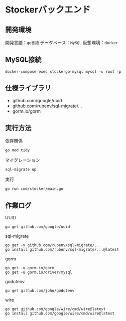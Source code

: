 # Stockerバックエンド

## 開発環境

開発言語：`go言語`
データベース：`MySQL`
仮想環境：`docker`

## MySQL接続

```shell
docker-compose exec stockergo-mysql mysql -u root -p
```

## 仕様ライブラリ

- github.com/google/uuid
- github.com/rubenv/sql-migrate/...
- gorm.io/gorm

## 実行方法

依存関係
```shell
go mod tidy
```

マイグレーション
```shell
sql-migrate up
```

実行
```
go run cmd/stocker/main.go
```

## 作業ログ

UUID

```shell
go get github.com/google/uuid
```

sql-migrate

```shell
go get -v github.com/rubenv/sql-migrate/...
go install github.com/rubenv/sql-migrate/...@latest
```

gorm

```shell
go get -u gorm.io/gorm
go get -u gorm.io/driver/mysql
```

godotenv

```shell
go get github.com/joho/godotenv
```

wire
```shell
go get github.com/google/wire/cmd/wire@latest
go install github.com/google/wire/cmd/wire@latest
```
